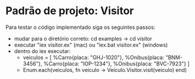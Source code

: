 # Padrão de projeto: Visitor

Para testar o código implementado siga os seguintes passos:

* mudar para o diretório correto: cd examples -> cd visitor
* executar "iex visitor.ex" (mac) ou "iex.bat visitor.ex" (windows)
* dentro do iex executar:
  * veiculos = [
      %Carro{placa: "GHJ-1020"},
      %Onibus{placa: "BNM-3456"},
      %Carro{placa: "IOP-1234"},
      %Onibus{placa: "BVC-7923"}
    ]
  * Enum.each(veiculos, fn veiculo -> 
      Veiculo.Visitor.visit(veiculo)
    end)
